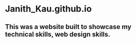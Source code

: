 # Janith_Kau.github.io
<h2>This was a website built to showcase my technical skills, web design skills.</h2>

